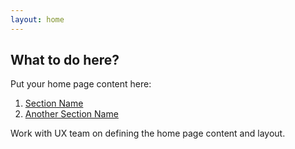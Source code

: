 ```yaml
---
layout: home
---
```


## What to do here?

Put your home page content here:

1. [Section Name]({{site.baseurl}}/section/)
2. [Another Section Name]({{site.baseurl}}/another-section/)

Work with UX team on defining the home page content and layout.

